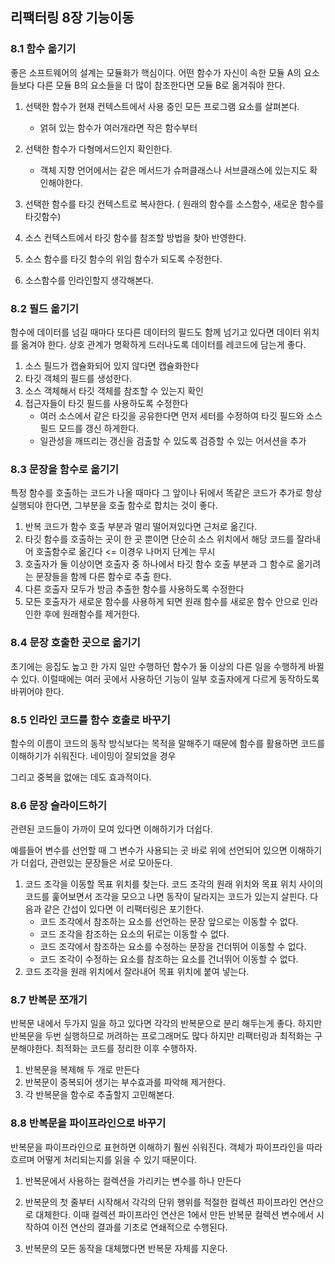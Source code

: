## 리팩터링 8장 기능이동



### 8.1 함수 옮기기

좋은 소프트웨어의 설계는 모듈화가 핵심이다.  어떤 함수가 자신이 속한 모듈 A의 요소들보다 다른 모듈 B의 요소들을 더 많이 참조한다면 모듈 B로 옮겨줘야 한다.

1. 선택한 함수가 현재 컨텍스트에서 사용 중인 모든 프로그램 요소를 살펴본다.

   - 얽혀 있는 함수가 여러개라면 작은 함수부터

2. 선택한 함수가 다형메서드인지 확인한다.

   - 객체 지향 언어에서는 같은 메서드가 슈퍼클래스나 서브클래스에 있는지도 확인해야한다.

3. 선택한 함수를 타깃 컨텍스트로 복사한다. ( 원래의 함수를 소스함수, 새로운 함수를 타깃함수)

4. 소스 컨텍스트에서 타깃 함수를 참조할 방법을 찾아 반영한다.

5. 소스 함수를 타깃 함수의 위임 함수가 되도록 수정한다.

6. 소스함수를 인라인할지 생각해본다.

   

### 8.2 필드 옮기기

함수에 데이터를 넘길 때마다 또다른 데이터의 필드도 함께 넘기고 있다면 데이터 위치를 옮겨야 한다. 상호 관계가 명확하게 드러나도록 데이터를 레코드에 담는게 좋다. 

1. 소스 필드가 캡슐화되어 있지 않다면 캡슐화한다
2. 타깃 객체의 필드를 생성한다.
3. 소스 객체해서 타깃 객체를 참조할 수 있는지 확인
4. 접근자들이 타깃 필드를 사용하도록 수정한다
   - 여러 소스에서 같은 타깃을 공유한다면 먼저 세터를 수정하여 타깃 필드와 소스 필드 모드를 갱신 하게한다.
   - 일관성을 깨뜨리는 갱신을 검출할 수 있도록 검증할 수 있는 어서션을 추가



### 8.3 문장을 함수로 옮기기

특정 함수를 호출하는 코드가 나올 때마다 그 앞이나 뒤에서 똑같은 코드가 추가로 항상 실행되야 한다면, 그부분을 호출 함수로 합치는 것이 좋다.

1. 반복 코드가 함수 호출 부분과 멀리 떨어져있다면 근처로 옮긴다.
2. 타깃 함수를 호출하는 곳이 한 곳 뿐이면 단순히 소스 위치에서 해당 코드를 잘라내어 호출함수로 옮긴다 <= 이경우 나머지 단계는 무시
3. 호출자가 둘 이상이면 호출자 중 하나에서 타깃 함수 호출 부분과 그 함수로 옮기려는 문장들을 함께 다른 함수로 추출 한다.
4. 다른 호출자 모두가 방금 추출한 함수를 사용하도록 수정한다
5. 모든 호출자가 새로운 함수를 사용하게 되면 원래 함수를 새로운 함수 안으로 인라인한 후에 원래함수를 제거한다.



### 8.4 문장 호출한 곳으로 옮기기

초기에는 응집도 높고 한 가지 일만 수행하던 함수가 둘 이상의 다른 일을 수행하게 바뀔 수 있다. 이럴때에는 여러 곳에서 사용하던 기능이 일부 호출자에게 다르게 동작하도록 바뀌어야 한다.



### 8.5 인라인 코드를 함수 호출로 바꾸기

함수의 이름이 코드의 동작 방식보다는 목적을 말해주기 때문에 함수를 활용하면 코드를 이해하기가 쉬워진다. 네이밍이 잘되었을 경우

그리고 중복을 없애는 데도 효과적이다.



### 8.6 문장 슬라이드하기

관련된 코드들이 가까이 모여 있다면 이해하기가 더쉽다. 

예를들어 변수를 선언할 때 그 변수가 사용되는 곳 바로 위에 선언되어 있으면 이해하기가 더쉽다, 관련있는 문장들은 서로 모아둔다.

1. 코드 조각을 이동할 목표 위치를 찾는다. 코드 조각의 원래 위치와 목표 위치 사이의 코드를 훑어보면서 조각을 모으고 나면 동작이 달라지는 코드가 있는지 살핀다. 다음과 같은 간섭이 있다면 이 리팩터링은 포기한다.
   - 코드 조각에서 참조하는 요소를 선언하는 문장 앞으로는 이동할 수 없다.
   - 코드 조각을 참조하는 요소의 뒤로는 이동할 수 없다.
   - 코드 조각에서 참조하는 요소를 수정하는 문장을 건더뛰어 이동할 수 없다.
   - 코드 조각이 수정하는 요소를 참조하는 요소를 건너뛰어 이동할 수 없다.
2. 코드 조각을 원래 위치에서 잘라내어 목표 위치에 붙여 넣는다.



### 8.7 반복문 쪼개기

반복문 내에서 두가지 일을 하고 있다면 각각의 반복문으로 분리 해두는게 좋다. 하지만 반복문을 두번 실행하므로 꺼려하는 프로그래머도 많다 하지만 리팩터링과 최적화는 구분해야한다. 최적화는 코드를 정리한 이후 수행하자.

1. 반복문을 복제해 두 개로 만든다
2. 반복문이 중복되어 생기는 부수효과를 파악해 제거한다.
3. 각 반복문을 함수로 추출할지 고민해본다.



### 8.8 반복문을 파이프라인으로 바꾸기

반복문을 파이프라인으로 표현하면 이해하기 훨씬 쉬워진다. 객체가 파이프라인을 따라흐르며 어떻게 처리되는지를 읽을 수 있기 때문이다.

1. 반복문에서 사용하는 컬렉션을 가리키는 변수를 하나 만든다
2. 반복문의 첫 줄부터 시작해서 각각의 단위 행위를 적절한 컬렉션 파이프라인 연산으로 대체한다. 이때 컬렉션 파이프라인 연산은 1에서 만든 반복문 컬렉션 변수에서 시작하여 이전 연산의 결과를 기초로 연쇄적으로 수행된다.

3. 반복문의 모든 동작을 대체했다면 반복문 자체를 지운다.






